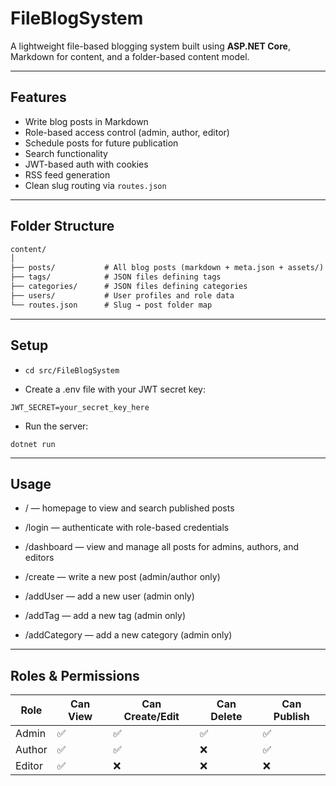 # FileBlogSystem 

A lightweight file-based blogging system built using **ASP.NET Core**, Markdown for content, and a folder-based content model.

---

## Features

- Write blog posts in Markdown
- Role-based access control (admin, author, editor)
- Schedule posts for future publication
- Search functionality
- JWT-based auth with cookies
- RSS feed generation
- Clean slug routing via `routes.json`

---

## Folder Structure

```txt
content/
│
├── posts/           # All blog posts (markdown + meta.json + assets/)
├── tags/            # JSON files defining tags
├── categories/      # JSON files defining categories
├── users/           # User profiles and role data
└── routes.json      # Slug → post folder map
```

---

## Setup

- ```cd src/FileBlogSystem``` 

- Create a .env file with your JWT secret key:
```
JWT_SECRET=your_secret_key_here
```
- Run the server:
```
dotnet run
```

---

## Usage
- /   — homepage to view and search published posts

- /login  — authenticate with role-based credentials

- /dashboard  — view and manage all posts for admins, authors, and editors

- /create — write a new post (admin/author only)

- /addUser — add a new user (admin only)

- /addTag — add a new tag (admin only)

- /addCategory — add a new category (admin only)

---

## Roles & Permissions
| Role   | Can View | Can Create/Edit | Can Delete | Can Publish |
| ------ | -------- | --------------- | ---------- | ----------- |
| Admin  | ✅        | ✅               | ✅          | ✅           |
| Author | ✅        | ✅               | ❌          | ✅           |
| Editor | ✅        | ❌               | ❌          | ❌           |
